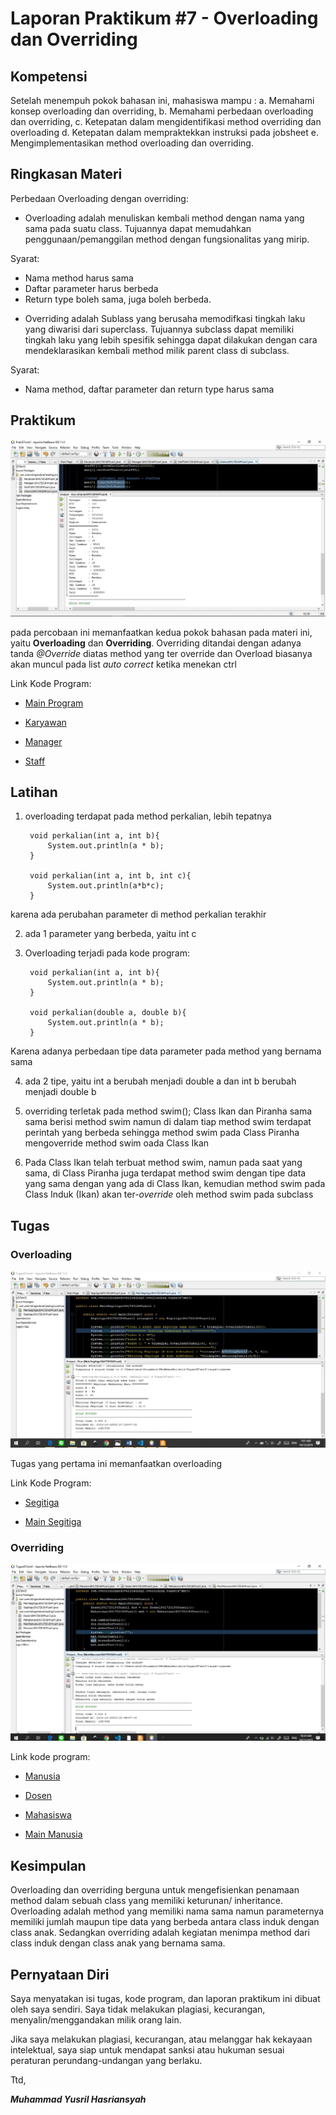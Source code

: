 # Laporan Praktikum #7 - Overloading dan Overriding

## Kompetensi
Setelah menempuh pokok bahasan ini, mahasiswa mampu :
a. Memahami konsep overloading dan overriding,
b. Memahami perbedaan overloading dan overriding,
c. Ketepatan dalam mengidentifikasi method overriding dan overloading
d. Ketepatan dalam mempraktekkan instruksi pada jobsheet
e. Mengimplementasikan method overloading dan overriding.

## Ringkasan Materi

Perbedaan Overloading dengan overriding:

- Overloading
adalah menuliskan kembali method dengan nama yang sama pada suatu class. Tujuannya
dapat memudahkan penggunaan/pemanggilan method dengan fungsionalitas yang mirip.

Syarat: 
+ Nama method harus sama
+ Daftar parameter harus berbeda
+ Return type boleh sama, juga boleh berbeda.

- Overriding
adalah Sublass yang berusaha memodifkasi tingkah laku yang diwarisi dari superclass.
Tujuannya subclass dapat memiliki tingkah laku yang lebih spesifik sehingga dapat
dilakukan dengan cara mendeklarasikan kembali method milik parent class di subclass.

Syarat: 
+ Nama method, daftar parameter dan return type harus sama

## Praktikum

![skrinsut praktikum](img/percobaan_managerstaff.JPG)

pada percobaan ini memanfaatkan kedua pokok bahasan pada materi ini, yaitu **Overloading** dan **Overriding**. Overriding ditandai dengan adanya tanda *@Override* diatas method yang ter override dan Overload biasanya akan muncul pada list *auto correct*  ketika menekan ctrl

Link Kode Program:

- [Main Program](../../src/7_Overriding_dan_Overloading/overridingandoverloading/prakjs7smt3/Utama1841720184Yusril.java)

- [Karyawan](../../src/7_Overriding_dan_Overloading/overridingandoverloading/prakjs7smt3/Karyawan1841720184Yusril.java)

- [Manager](../../src/7_Overriding_dan_Overloading/overridingandoverloading/prakjs7smt3/Manager1841720184Yusril.java)

- [Staff](../../src/7_Overriding_dan_Overloading/overridingandoverloading/prakjs7smt3/Staff1841720184Yusril.java)
## Latihan
1. overloading terdapat pada method perkalian, lebih tepatnya

        void perkalian(int a, int b){
            System.out.println(a * b);
        }

        void perkalian(int a, int b, int c){
            System.out.println(a*b*c);
        }
karena ada perubahan parameter di method perkalian terakhir

2. ada 1 parameter yang berbeda, yaitu int c

3. Overloading terjadi pada kode program:

        void perkalian(int a, int b){
            System.out.println(a * b);
        }

        void perkalian(double a, double b){
            System.out.println(a * b);
        }
Karena adanya perbedaan tipe data parameter pada method yang bernama sama  

4. ada 2 tipe, yaitu int a berubah menjadi double a dan int b berubah menjadi double b


5. overriding terletak pada method swim(); Class Ikan dan Piranha sama sama berisi method swim namun di dalam tiap method swim terdapat perintah yang berbeda sehingga method swim pada Class Piranha mengoverride method swim oada Class Ikan

6. Pada Class Ikan telah terbuat method swim, namun pada saat yang sama, di Class Piranha juga terdapat method swim dengan tipe data yang sama dengan yang ada di Class Ikan, kemudian method swim pada Class Induk (Ikan) akan ter-*override* oleh method swim pada subclass


## Tugas
### Overloading
![skrinsut tugas segitiga](img/tugas_segitiga.JPG)

Tugas yang pertama ini memanfaatkan overloading

Link Kode Program:

- [Segitiga](../../src/7_Overriding_dan_Overloading/overridingandoverloading2/overloading/tugasjs7smt3/Segitiga1841720184Yusril.java)

- [Main Segitiga](../../src/7_Overriding_dan_Overloading/overridingandoverloading2/overloading/tugasjs7smt3/MainSegitiga1841720184Yusril.java)

### Overriding

![skrinsut manusia](img/tugas_manusia.JPG)

Link kode program:

- [Manusia](../../src/7_Overriding_dan_Overloading/overridingandoverloading2/overriding/tugasjs7smt3/Manusia1841720184Yusril.java)

- [Dosen](../../src/7_Overriding_dan_Overloading/overridingandoverloading2/overriding/tugasjs7smt3/Dosen1841720184Yusril.java)

- [Mahasiswa](../../src/7_Overriding_dan_Overloading/overridingandoverloading2/overriding/tugasjs7smt3/Mahasiswa1841720184Yusril.java)

- [Main Manusia](../../src/7_Overriding_dan_Overloading/overridingandoverloading2/overriding/tugasjs7smt3/MainManusia1841720184Yusril.java)

## Kesimpulan

 Overloading dan overriding berguna untuk mengefisienkan penamaan method dalam sebuah class yang memiliki keturunan/ inheritance. Overloading adalah method yang memiliki nama sama namun parameternya memiliki jumlah maupun tipe data yang berbeda antara class induk dengan class anak. Sedangkan overriding adalah kegiatan menimpa method dari class induk dengan class anak yang bernama sama.

## Pernyataan Diri

Saya menyatakan isi tugas, kode program, dan laporan praktikum ini dibuat oleh saya sendiri. Saya tidak melakukan plagiasi, kecurangan, menyalin/menggandakan milik orang lain.

Jika saya melakukan plagiasi, kecurangan, atau melanggar hak kekayaan intelektual, saya siap untuk mendapat sanksi atau hukuman sesuai peraturan perundang-undangan yang berlaku.

Ttd,

***Muhammad Yusril Hasriansyah***